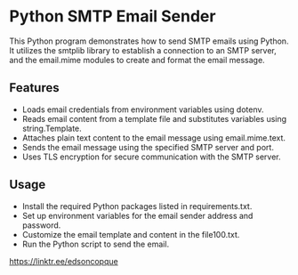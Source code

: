 # Python SMTP Email Sender

This Python program demonstrates how to send SMTP emails using Python. It utilizes the smtplib library to establish a connection to an SMTP server, and the email.mime modules to create and format the email message.

## Features

- Loads email credentials from environment variables using dotenv.
- Reads email content from a template file and substitutes variables using string.Template.
- Attaches plain text content to the email message using email.mime.text.
- Sends the email message using the specified SMTP server and port.
- Uses TLS encryption for secure communication with the SMTP server.

## Usage

- Install the required Python packages listed in requirements.txt.
- Set up environment variables for the email sender address and password.
- Customize the email template and content in the file100.txt.
- Run the Python script to send the email.

https://linktr.ee/edsoncopque
